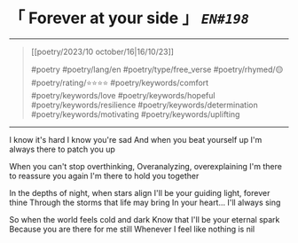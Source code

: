 # &#12300; Forever at your side &#12301; *`EN#198`*

---

> [[poetry/2023/10 october/16|16/10/23]]
> 
> #poetry 
> #poetry/lang/en 
> #poetry/type/free_verse 
> #poetry/rhymed/🟡 
> #poetry/rating/⭐⭐⭐⭐ 
> #poetry/keywords/comfort #poetry/keywords/love #poetry/keywords/hopeful #poetry/keywords/resilience #poetry/keywords/determination #poetry/keywords/motivating #poetry/keywords/uplifting 

---

I know it's hard
I know you're sad
And when you beat yourself up
I'm always there to patch you up

When you can't stop overthinking,
Overanalyzing, overexplaining
I'm there to reassure you again
I'm there to hold you together


In the depths of night, when stars align
I'll be your guiding light, forever thine
Through the storms that life may bring
In your heart... I'll always sing

So when the world feels cold and dark
Know that I'll be your eternal spark
Because you are there for me still
Whenever I feel like nothing is nil